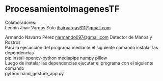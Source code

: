 # ProcesamientoImagenesTF  
Colaboradores:  
Lennin Jhair Vargas Soto jhairvargas611@gmail.com 

Armando Navarro Pérez narmando097@gmail.com 
Detector de Manos y Rostros  
Para la ejecucción del programa mediante el siguiente comando instalar las dependencias  
pip install opencv-python mediapipe numpy pillow  
Luego de instalar las dependencias ejecutar el programa con el siguiente comando  
python hand_gesture_app.py

